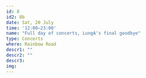 ```yaml
---
id: 8
id2: 8b
date: Sat, 20 July
time: '12:00–23:00'
name: "Full day of concerts, LungA's final goodbye"
type: Concerts
where: Rainbow Road
descr1: ""  
descr2: ""
descr3: 
img: 
---
```

